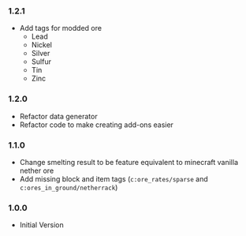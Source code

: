 ### 1.2.1

- Add tags for modded ore
  - Lead
  - Nickel
  - Silver
  - Sulfur
  - Tin
  - Zinc

### 1.2.0

- Refactor data generator
- Refactor code to make creating add-ons easier

### 1.1.0

- Change smelting result to be feature equivalent to minecraft vanilla nether ore
- Add missing block and item tags (`c:ore_rates/sparse` and `c:ores_in_ground/netherrack`)

### 1.0.0

- Initial Version
